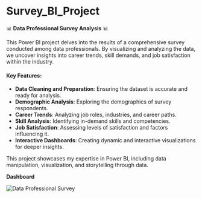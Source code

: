 # Survey_BI_Project

📊 **Data Professional Survey Analysis** 📊

This Power BI project delves into the results of a comprehensive survey conducted among data professionals. By visualizing and analyzing the data, we uncover insights into career trends, skill demands, and job satisfaction within the industry.

#### Key Features:
- **Data Cleaning and Preparation**: Ensuring the dataset is accurate and ready for analysis.
- **Demographic Analysis**: Exploring the demographics of survey respondents.
- **Career Trends**: Analyzing job roles, industries, and career paths.
- **Skill Analysis**: Identifying in-demand skills and competencies.
- **Job Satisfaction**: Assessing levels of satisfaction and factors influencing it.
- **Interactive Dashboards**: Creating dynamic and interactive visualizations for deeper insights.

This project showcases my expertise in Power BI, including data manipulation, visualization, and storytelling through data.

**Dashboard**

![Data Professional Survey](https://github.com/user-attachments/assets/3962de57-ce90-43e7-8a35-d81b07346754)

